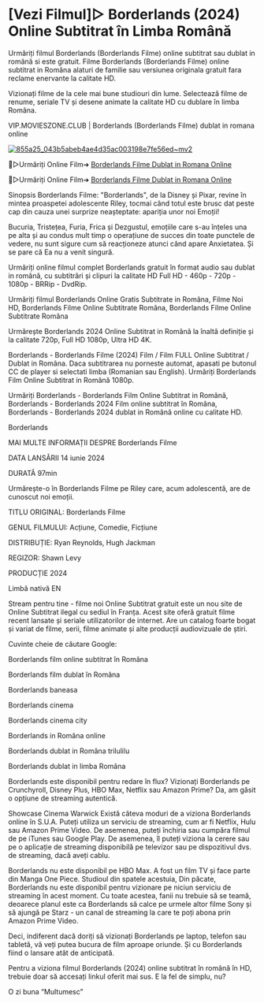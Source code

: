 # [Vezi Filmul]▷ Borderlands (2024) Online Subtitrat în Limba Română

Urmăriți filmul Borderlands (Borderlands Filme) online subtitrat sau dublat in română si este gratuit. Filme Borderlands (Borderlands Filme) online subtitrat in Româna alaturi de familie sau versiunea originala gratuit fara reclame enervante la calitate HD.

Vizionați filme de la cele mai bune studiouri din lume. Selectează filme de renume, seriale TV și desene animate la calitate HD cu dublare în limba Româna.

VIP.MOVIESZONE.CLUB | Borderlands (Borderlands Filme) dublat in romana online

[![855a25_043b5abeb4ae4d35ac003198e7fe56ed~mv2](https://github.com/user-attachments/assets/c1e361c8-ce7b-466b-b324-8d5cf1c8d433)](https://vip.movieszone.club/ro/365177/borderlands.html)

🔴▷Urmăriți Online Film➔ [Borderlands Filme Dublat in Romana Online](https://vip.movieszone.club/ro/365177/borderlands.html)

🔴▷Urmăriți Online Film➔ [Borderlands Filme Dublat in Romana Online](https://movieszone.club/ro/365177/borderlands.html)

Sinopsis Borderlands Filme: "Borderlands", de la Disney și Pixar, revine în mintea proaspetei adolescente Riley, tocmai când totul este brusc dat peste cap din cauza unei surprize neașteptate: apariția unor noi Emoții!

Bucuria, Tristețea, Furia, Frica și Dezgustul, emoțiile care s-au înțeles una pe alta și au condus mult timp o operațiune de succes din toate punctele de vedere, nu sunt sigure cum să reacționeze atunci când apare Anxietatea. Și se pare că Ea nu a venit singură.

Urmăriți online filmul complet Borderlands gratuit în format audio sau dublat in română, cu subtitrări și clipuri la calitate HD Full HD - 460p - 720p - 1080p - BRRip - DvdRip.

Urmăriți filmul Borderlands Online Gratis Subtitrate in Româna, Filme Noi HD, Borderlands Filme Online Subtitrate Româna, Borderlands Filme Online Subtitrate Româna

Urmărește Borderlands 2024 Online Subtitrat in Română la înaltă definiție și la calitate 720p, Full HD 1080p, Ultra HD 4K.

Borderlands - Borderlands Filme (2024) Film / Film FULL Online Subtitrat / Dublat in Româna. Daca subtitrarea nu porneste automat, apasati pe butonul CC de player si selectati limba (Romanian sau English). Urmăriți Borderlands Film Online Subtitrat in Română 1080p.

Urmăriți Borderlands - Borderlands Film Online Subtitrat in Română, Borderlands - Borderlands 2024 Film online subtitrat în Româna, Borderlands - Borderlands 2024 dublat in Română online cu calitate HD.

Borderlands

MAI MULTE INFORMAȚII DESPRE Borderlands Filme

DATA LANSĂRII 14 iunie 2024

DURATĂ 97min

Urmărește-o în Borderlands Filme pe Riley care, acum adolescentă, are de cunoscut noi emoții.

TITLU ORIGINAL: Borderlands Filme

GENUL FILMULUI: Acțiune, Comedie, Ficțiune

DISTRIBUȚIE: Ryan Reynolds, Hugh Jackman

REGIZOR: Shawn Levy

PRODUCȚIE 2024

Limbă nativă EN

Stream pentru tine - filme noi Online Subtitrat gratuit este un nou site de Online Subtitrat ilegal cu sediul în Franța. Acest site oferă gratuit filme recent lansate și seriale utilizatorilor de internet. Are un catalog foarte bogat și variat de filme, serii, filme animate și alte producții audiovizuale de știri.

Cuvinte cheie de căutare Google:

Borderlands film online subtitrat în Româna

Borderlands film dublat în Româna

Borderlands baneasa

Borderlands cinema

Borderlands cinema city

Borderlands in Româna online

Borderlands dublat in Româna trilulilu

Borderlands dublat in limba Româna

Borderlands este disponibil pentru redare în flux? Vizionați Borderlands pe Crunchyroll, Disney Plus, HBO Max, Netflix sau Amazon Prime? Da, am găsit o opțiune de streaming autentică.

Showcase Cinema Warwick Există câteva moduri de a viziona Borderlands online în S.U.A. Puteți utiliza un serviciu de streaming, cum ar fi Netflix, Hulu sau Amazon Prime Video. De asemenea, puteți închiria sau cumpăra filmul de pe iTunes sau Google Play. De asemenea, îl puteți viziona la cerere sau pe o aplicație de streaming disponibilă pe televizor sau pe dispozitivul dvs. de streaming, dacă aveți cablu.

Borderlands nu este disponibil pe HBO Max. A fost un film TV și face parte din Manga One Piece. Studioul din spatele acestuia, Din păcate, Borderlands nu este disponibil pentru vizionare pe niciun serviciu de streaming în acest moment. Cu toate acestea, fanii nu trebuie să se teamă, deoarece planul este ca Borderlands să calce pe urmele altor filme Sony și să ajungă pe Starz - un canal de streaming la care te poți abona prin Amazon Prime Video.

Deci, indiferent dacă doriți să vizionați Borderlands pe laptop, telefon sau tabletă, vă veți putea bucura de film aproape oriunde. Și cu Borderlands fiind o lansare atât de anticipată.

Pentru a viziona filmul Borderlands (2024) online subtitrat în română în HD, trebuie doar să accesați linkul oferit mai sus. E la fel de simplu, nu?

O zi buna “Multumesc”
